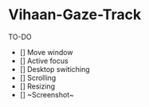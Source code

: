 # Vihaan-Gaze-Track
TO-DO
* [] Move window
* [] Active focus
* [] Desktop switiching
* [] Scrolling
* [] Resizing
* [] ~Screenshot~
